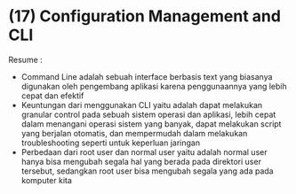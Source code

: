 (17) Configuration Management and CLI
==
Resume :
- Command Line adalah sebuah interface berbasis text yang biasanya digunakan oleh pengembang aplikasi karena penggunaannya yang lebih cepat dan efektif
- Keuntungan dari menggunakan CLI yaitu adalah dapat melakukan granular control pada sebuah sistem operasi dan aplikasi, lebih cepat dalam menangani operasi sistem yang banyak, dapat melakukan script yang berjalan otomatis, dan mempermudah dalam melakukan troubleshooting seperti untuk keperluan jaringan
- Perbedaan dari root user dan normal user yaitu adalah normal user hanya bisa mengubah segala hal yang berada pada direktori user tersebut, sedangkan root user bisa mengubah segala yang ada pada komputer kita
